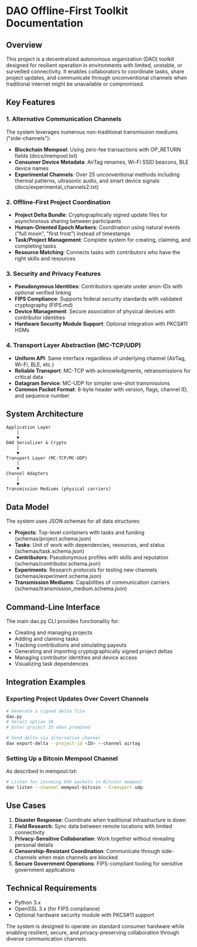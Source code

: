 # DAO Offline-First Toolkit Documentation

## Overview

This project is a decentralized autonomous organization (DAO) toolkit designed for resilient operation in environments with limited, unstable, or surveilled connectivity. It enables collaborators to coordinate tasks, share project updates, and communicate through unconventional channels when traditional internet might be unavailable or compromised.

## Key Features

### 1. Alternative Communication Channels

The system leverages numerous non-traditional transmission mediums ("side-channels"):

- **Blockchain Mempool**: Using zero-fee transactions with OP_RETURN fields (docs/mempool.txt)
- **Consumer Device Metadata**: AirTag renames, Wi-Fi SSID beacons, BLE device names
- **Experimental Channels**: Over 25 unconventional methods including thermal patterns, ultrasonic audio, and smart device signals (docs/experimental_channels2.txt)

### 2. Offline-First Project Coordination

- **Project Delta Bundle**: Cryptographically signed update files for asynchronous sharing between participants
- **Human-Oriented Epoch Markers**: Coordination using natural events ("full moon", "first frost") instead of timestamps
- **Task/Project Management**: Complete system for creating, claiming, and completing tasks
- **Resource Matching**: Connects tasks with contributors who have the right skills and resources

### 3. Security and Privacy Features

- **Pseudonymous Identities**: Contributors operate under anon-IDs with optional verified linking
- **FIPS Compliance**: Supports federal security standards with validated cryptography (FIPS.md)
- **Device Management**: Secure association of physical devices with contributor identities
- **Hardware Security Module Support**: Optional integration with PKCS#11 HSMs

### 4. Transport Layer Abstraction (MC-TCP/UDP)

- **Uniform API**: Same interface regardless of underlying channel (AirTag, Wi-Fi, BLE, etc.)
- **Reliable Transport**: MC-TCP with acknowledgments, retransmissions for critical data
- **Datagram Service**: MC-UDP for simpler one-shot transmissions
- **Common Packet Format**: 8-byte header with version, flags, channel ID, and sequence number

## System Architecture

```
Application Layer
    │
    ▼
DAO Serializer & Crypto
    │
    ▼
Transport Layer (MC-TCP/MC-UDP)
    │
    ▼
Channel Adapters
    │
    ▼
Transmission Mediums (physical carriers)
```

## Data Model

The system uses JSON schemas for all data structures:

- **Projects**: Top-level containers with tasks and funding (schemas/project.schema.json)
- **Tasks**: Unit of work with dependencies, resources, and status (schemas/task.schema.json)
- **Contributors**: Pseudonymous profiles with skills and reputation (schemas/contributor.schema.json)
- **Experiments**: Research protocols for testing new channels (schemas/experiment.schema.json)
- **Transmission Mediums**: Capabilities of communication carriers (schemas/transmission_medium.schema.json)

## Command-Line Interface

The main dao.py CLI provides functionality for:

- Creating and managing projects
- Adding and claiming tasks
- Tracking contributions and simulating payouts
- Generating and importing cryptographically signed project deltas
- Managing contributor identities and device access
- Visualizing task dependencies

## Integration Examples

### Exporting Project Updates Over Covert Channels

```bash
# Generate a signed delta file
dao.py
# Select option 18
# Enter project ID when prompted

# Send delta via alternative channel
dao export-delta --project-id <ID> --channel airtag
```

### Setting Up a Bitcoin Mempool Channel

As described in mempool.txt:

```bash
# Listen for incoming DAO packets in Bitcoin mempool
dao listen --channel mempool-bitcoin --transport udp
```

## Use Cases

1. **Disaster Response**: Coordinate when traditional infrastructure is down
2. **Field Research**: Sync data between remote locations with limited connectivity
3. **Privacy-Sensitive Collaboration**: Work together without revealing personal details
4. **Censorship-Resistant Coordination**: Communicate through side-channels when main channels are blocked
5. **Secure Government Operations**: FIPS-compliant tooling for sensitive government applications

## Technical Requirements

- Python 3.x
- OpenSSL 3.x (for FIPS compliance)
- Optional hardware security module with PKCS#11 support

The system is designed to operate on standard consumer hardware while enabling resilient, secure, and privacy-preserving collaboration through diverse communication channels.